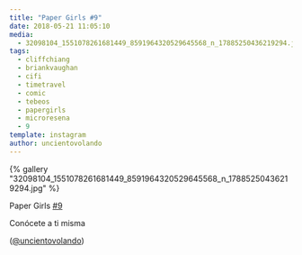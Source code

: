 ```yaml
---
title: "Paper Girls #9"
date: 2018-05-21 11:05:10
media: 
  - 32098104_1551078261681449_8591964320529645568_n_17885250436219294.jpg
tags: 
  - cliffchiang
  - briankvaughan
  - cifi
  - timetravel
  - comic
  - tebeos
  - papergirls
  - microresena
  - 9
template: instagram
author: uncientovolando
---
```


{% gallery "32098104_1551078261681449_8591964320529645568_n_17885250436219294.jpg" %}

Paper Girls [#9](/etiquetas/9)

Conócete a ti misma

([@uncientovolando](https://instagram.com/uncientovolando))
